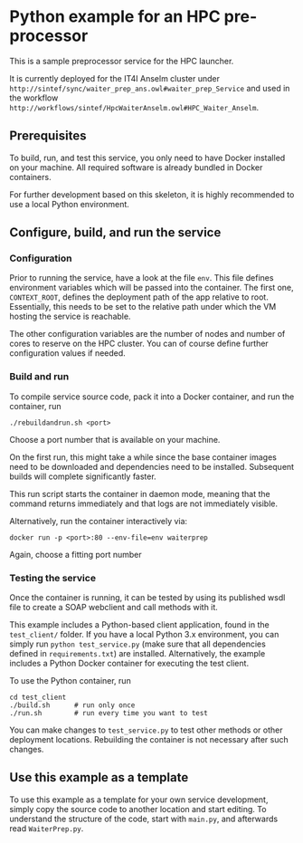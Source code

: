 Python example for an HPC pre-processor
========================================
This is a sample preprocessor service for the HPC launcher.

It is currently deployed for the IT4I Anselm cluster under `http://sintef/sync/waiter_prep_ans.owl#waiter_prep_Service` and used in the
workflow `http://workflows/sintef/HpcWaiterAnselm.owl#HPC_Waiter_Anselm`.

## Prerequisites
To build, run, and test this  service, you only need to have Docker
installed on your machine. All required software is already bundled in Docker
containers.

For further development based on this skeleton, it is highly recommended to
use a local Python environment.

## Configure, build, and run the service
### Configuration
Prior to running the service, have a look at the file `env`. This file defines
environment variables which will be passed into the container. The first one,
`CONTEXT_ROOT`, defines the deployment path of the app relative to root.
Essentially, this needs to be set to the relative path under which the VM
hosting the service is reachable.

The other configuration variables are the number of nodes and number of cores to
reserve on the HPC cluster. You can of course define further configuration 
values if needed.

### Build and run
To compile service source code, pack it into a Docker container, and run the
container, run
```
./rebuildandrun.sh <port>
```
Choose a port number that is available on your machine.

On the first run, this might take a while since the base container images need
to be downloaded and dependencies need to be installed. Subsequent builds will
complete significantly faster.

This run script starts the container in daemon mode, meaning that the command
returns immediately and that logs are not immediately visible.

Alternatively, run the container interactively via:
```
docker run -p <port>:80 --env-file=env waiterprep
```
Again, choose a fitting port number

### Testing the service
Once the container is running, it can be tested by using its published wsdl
file to create a SOAP webclient and call methods with it.

This example includes a Python-based client application, found in the
`test_client/` folder. If you have a local Python 3.x environment, you can
simply run `python test_service.py` (make sure that all dependencies defined in
`requirements.txt`) are installed. Alternatively, the example includes a Python
Docker container for executing the test client.

To use the Python container, run
```
cd test_client
./build.sh      # run only once
./run.sh        # run every time you want to test
```

You can make changes to `test_service.py` to test other methods or other
deployment locations. Rebuilding the container is not necessary after such
changes.

## Use this example as a template
To use this example as a template for your own service development, simply copy
the source code to another location and start editing. To understand the
structure of the code, start with `main.py`, and afterwards read
`WaiterPrep.py`.
